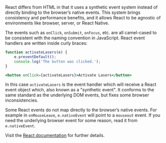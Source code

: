 React differs from HTML in that it uses a synthetic event system instead of directly binding to the browser’s native events. This system brings consistency and performance benefits, and it allows React to be agnostic of environments like browser, server, or React Native.

The events such as `onClick`, `onSubmit`, `onFocus`, etc. are all camel-cased to be consistent with the naming convention in JavaScript. React event handlers are written inside curly braces:

```jsx
function activateLasers(e) {
    e.preventDefault();
    console.log('The button was clicked.');
}

<button onClick={activateLasers}>Activate Lasers</button>
```

In this case `activateLasers` is the event handler which will receive a React event object which, also known as a "synthetic event". It conforms to the same standard as the underlying DOM events, but fixes some browser inconsistencies.

Some React events do not map directly to the browser’s native events. For example in `onMouseLeave`, `e.nativeEvent` will point to a `mouseout` event. If you need the underlying browser event for some reason, read it from `e.nativeEvent`.

Visit the [React documentation](https://react.dev/reference/react-dom/components/common#react-event-object) for further details.